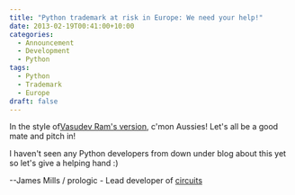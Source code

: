 ```yaml
---
title: "Python trademark at risk in Europe: We need your help!"
date: 2013-02-19T00:41:00+10:00
categories:
  - Announcement
  - Development
  - Python
tags:
  - Python
  - Trademark
  - Europe
draft: false
---
```


In the style of[Vasudev Ram's version](http://jugad2.blogspot.com.au/2013/02/python-trademark-at-risk-in-europe-help.html),
c'mon Aussies! Let's all be a good mate and pitch in!

I haven't seen any Python developers from down under blog about this yet so
let's give a helping hand :)

--James Mills / prologic - Lead developer of [circuits](http://pypi.python.org/pypi/circuits)
